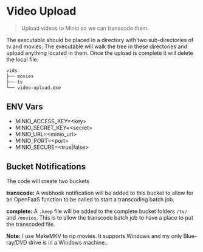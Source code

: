 # Video Upload

> Upload videos to Minio so we can transcode them.

The executable should be placed in a directory with two sub-directories of tv and movies. The executable will walk the tree in these directories and upload anything located in them. Once the upload is complete it will delete the local file.

```bash
vids
├── movies
├── tv
└── video-upload.exe
```

## ENV Vars

- MINIO_ACCESS_KEY=\<key\>
- MINIO_SECRET_KEY=\<secret\>
- MINIO_URL=\<minio_url\>
- MINIO_PORT=\<port\>
- MINIO_SECURE=\<true|false\>

## Bucket Notifications

The code will create two buckets

**transcode:** A webhook notification will be added to this bucket to allow for an OpenFaaS function to be called to start a transcoding batch job.

**complete:** A `.keep` file will be added to the complete bucket folders `/tv/` and `/movies`. This is to allow the transcode batch job to have a place to put the transcoded file.

**Note:** I use MakeMKV to rip movies. It supports Windows and my only Blue-ray/DVD drive is in a Windows machine..